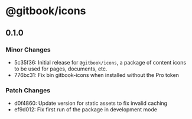 # @gitbook/icons

## 0.1.0

### Minor Changes

* 5c35f36: Initial release for `@gitbook/icons`, a package of content icons to be used for pages, documents, etc.
* 776bc31: Fix bin gitbook-icons when installed without the Pro token

### Patch Changes

* d0f4860: Update version for static assets to fix invalid caching
* ef9d012: Fix first run of the package in development mode
